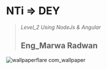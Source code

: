 # NTi => DEY


>_Level_2 Using NodeJs & Angular_
>## Eng_Marwa Radwan


![wallpaperflare com_wallpaper](https://user-images.githubusercontent.com/98129284/193458401-37a5181f-3bd2-4bf8-9097-d64a7304d868.jpg)

